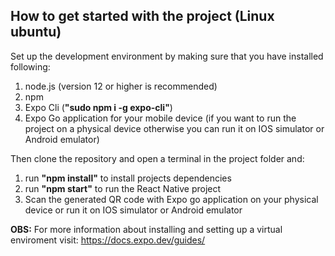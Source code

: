 ## How to get started with the project (Linux ubuntu)
Set up the development environment by making sure that you have installed following:
1. node.js (version 12 or higher is recommended)
1. npm
1. Expo Cli (__"sudo npm i -g expo-cli"__)
1. Expo Go application for your mobile device (if you want to run the project on a physical device otherwise you can run it on IOS simulator or Android emulator)

Then clone the repository and open a terminal in the project folder and:
1. run __"npm install"__ to install projects dependencies
1. run __"npm start"__ to run the React Native project
1. Scan the generated QR code with Expo go application on your physical device or run it on IOS simulator or Android emulator

**OBS:** For more information about installing and setting up a virtual enviroment visit: https://docs.expo.dev/guides/ 